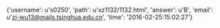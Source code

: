 {'username': u's0250', 'path': u'xz1132/1132.html', 'answer': u'B', 'email': u'zj-wu13@mails.tsinghua.edu.cn', 'time': '2016-02-25:15:02:27'}